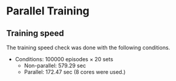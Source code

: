 # Parallel Training

## Training speed 
The training speed check was done with the following conditions.  
- Conditions: 100000 episodes × 20 sets  
  - Non-parallel: 579.29 sec  
  - Parallel: 172.47 sec (8 cores were used.)

  
